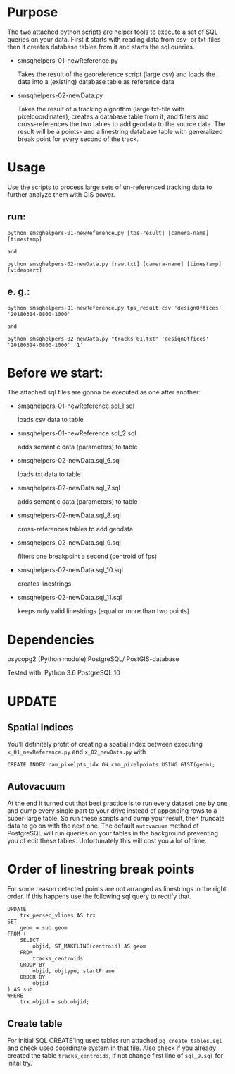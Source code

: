 # Purpose

The two attached python scripts are helper tools to execute a set of SQL queries on your data. First it starts with reading data from csv- or txt-files then it creates database tables from it and starts the sql queries.

- smsqhelpers-01-newReference.py

    Takes the result of the georeference script (large csv) and loads the data into a (existing) database table as reference data
    
- smsqhelpers-02-newData.py

    Takes the result of a tracking algorithm (large txt-file with pixelcoordinates), creates a database table from it, and filters and cross-references the two tables to add geodata to the source data. The result will be a points- and a linestring database table with generalized break point for every second of the track.

# Usage

Use the scripts to process large sets of un-referenced tracking data to further analyze them with GIS power.

## run:
    python smsqhelpers-01-newReference.py [tps-result] [camera-name] [timestamp]
    
    and
    
    python smsqhelpers-02-newData.py [raw.txt] [camera-name] [timestamp] [videopart]

## e. g.:
    python smsqhelpers-01-newReference.py tps_result.csv 'designOffices' '20180314-0800-1000'
    
    and
    
    python smsqhelpers-02-newData.py "tracks_01.txt" 'designOffices' '20180314-0800-1000' '1'

# Before we start:
The attached sql files are gonna be executed as one after another:

- smsqhelpers-01-newReference.sql_1.sql

    loads csv data to table

- smsqhelpers-01-newReference.sql_2.sql

    adds semantic data (parameters) to table
    
- smsqhelpers-02-newData.sql_6.sql

    loads txt data to table
    
- smsqhelpers-02-newData.sql_7.sql

    adds semantic data (parameters) to table
    
- smsqhelpers-02-newData.sql_8.sql

    cross-references tables to add geodata
    
- smsqhelpers-02-newData.sql_9.sql

    filters one breakpoint a second (centroid of fps)
    
- smsqhelpers-02-newData.sql_10.sql

    creates linestrings
    
- smsqhelpers-02-newData.sql_11.sql

    keeps only valid linestrings (equal or more than two points)

# Dependencies
psycopg2 (Python module)
PostgreSQL/ PostGIS-database

Tested with:
Python 3.6
PostgreSQL 10

# UPDATE
## Spatial Indices

You'll definitely profit of creating a spatial index between executing `x_01_newReference.py` and `x_02_newData.py` with
    
    CREATE INDEX cam_pixelpts_idx ON cam_pixelpoints USING GIST(geom);

## Autovacuum
At the end it turned out that best practice is to run every dataset one by one and dump every single part to your drive instead of appending rows to a super-large table. So run these scripts and dump your result, then truncate data to go on with the next one. The default `autovacuum` method of PostgreSQL will run queries on your tables in the background preventing you of edit these tables. Unfortunately this will cost you a lot of time.

# Order of linestring break points
For some reason detected points are not arranged as linestrings in the right order. If this happens use the following sql query to rectify that.

    UPDATE 
        trx_persec_vlines AS trx 
    SET 
        geom = sub.geom 
    FROM (
        SELECT 
            objid, ST_MAKELINE(centroid) AS geom 
        FROM 
            tracks_centroids 
        GROUP BY 
            objid, objtype, startFrame 
        ORDER BY 
            objid
    ) AS sub 
    WHERE 
        trx.objid = sub.objid;
   
## Create table
For initial SQL CREATE'ing used tables run attached `pg_create_tables.sql` and check used coordinate system in that file. Also check if you already created the table `tracks_centroids`, if not change first line of `sql_9.sql` for inital try.


